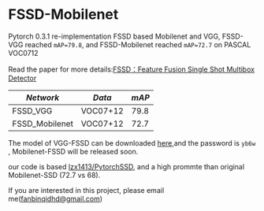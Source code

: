 FSSD-Mobilenet
==============
Pytorch 0.3.1 re-implementation FSSD based Mobilenet and VGG, FSSD-VGG reached `mAP=79.8`, and FSSD-Mobilenet reached `mAP=72.7` on PASCAL VOC0712</br>

Read the paper for more details:[FSSD：Feature Fusion Single Shot Multibox Detector](https://arxiv.org/abs/1512.02325)

*Network* | *Data* | *mAP*
----|------|----
FSSD_VGG | VOC07+12  | 79.8
FSSD_Mobilenet | VOC07+12  | 72.7
<p></p>

The model of VGG-FSSD can be downloaded [here](https://pan.baidu.com/s/1n26QiIF1rEB7eGZO3Eqz4Q),and the password is `yb6w` , Mobilenet-FSSD will be released soon.

our code is based [lzx1413/PytorchSSD](https://github.com/lzx1413/PytorchSSD), and a high prommte than original Mobilenet-SSD (72.7 vs 68).

If you are interested in this project, please email me(fanbinqidhd@gmail.com)
